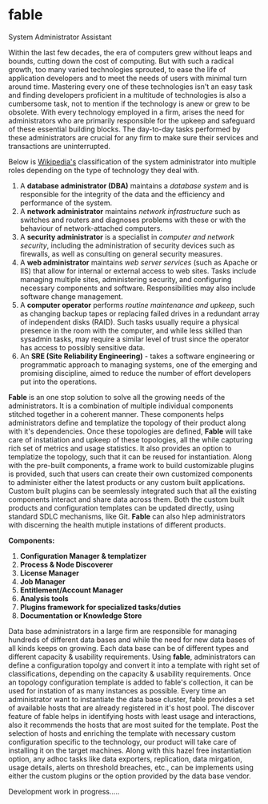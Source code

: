 # fable
System Administrator Assistant

Within the last few decades, the era of computers grew without leaps and bounds, cutting down the cost of computing. But with such a radical growth, too many varied technologies sprouted, to ease the life of application developers and to meet the needs of users with minimal turn around time. Mastering every one of these technologies isn't an easy task and finding developers proficient in a multitude of technologies is also a cumbersome task, not to mention if the technology is anew or grew to be obsolete. With every technology employed in a firm, arises the need for administrators who are primarily responsible for the upkeep and safeguard of these essential building blocks. The day-to-day tasks performed by these administrators are crucial for any firm to make sure their services and transactions are uninterrupted.

Below is [Wikipedia's](https://en.wikipedia.org/wiki/System_administrator#Related_fields) classification of the system administrator into multiple roles depending on the type of technology they deal with.
1. A **database administrator (DBA)** maintains a *database system* and is responsible for the integrity of the data and the efficiency and performance of the system.
2. A **network administrator** maintains *network infrastructure* such as switches and routers and diagnoses problems with these or with the behaviour of network-attached computers.
3. A **security administrator** is a specialist in *computer and network security*, including the administration of security devices such as firewalls, as well as consulting on general security measures.
4. A **web administrator** maintains *web server services* (such as Apache or IIS) that allow for internal or external access to web sites. Tasks include managing multiple sites, administering security, and configuring necessary components and software. Responsibilities may also include software change management.
5. A **computer operator** performs *routine maintenance and upkeep*, such as changing backup tapes or replacing failed drives in a redundant array of independent disks (RAID). Such tasks usually require a physical presence in the room with the computer, and while less skilled than sysadmin tasks, may require a similar level of trust since the operator has access to possibly sensitive data.
6. An **SRE (Site Reliability Engineering)** - takes a software engineering or programmatic approach to managing systems, one of the emerging and promising discipline, aimed to reduce the number of effort developers put into the operations.

**Fable** is an one stop solution to solve all the growing needs of the administrators. It is a combination of multiple individual components stitched together in a coherent manner. These components helps administrators define and templatize the topology of their product along with it's dependencies. Once these topologies are defined, **Fable** will take care of instatiation and upkeep of these topologies, all the while capturing rich set of metrics and usage statistics. It also provides an option to templatize the topology, such that it can be reused for instantiation. Along with the pre-built components, a frame work to build customizable plugins is provided, such that users can create their own customized components to administer either the latest products or any custom built applications. Custom built plugins can be seemlessly integrated such that all the existing components interact and share data across them. Both the custom built products and configuration templates can be updated directly, using standard SDLC mechanisms, like Git. **Fable** can also hlep administrators with discerning the health mutiple instations of different products.

**Components:**
1. **Configuration Manager & templatizer**
2. **Process & Node Discoverer**
3. **License Manager**
4. **Job Manager**
5. **Entitlement/Account Manager**
6. **Analysis tools**
7. **Plugins framework for specialized tasks/duties**
8. **Documentation or Knowledge Store**


Data base administrators in a large firm are responsible for managing hundreds of different data bases and while the need for new data bases of all kinds keeps on growing. Each data base can be of different types and different capacity & usability requirements. Using **fable**, administrators can define a configuration topolgy and convert it into a template with right set of classifications, depending on the capacity & usability requirements. Once an topology configuration template is added to fable's collection, it can be used for instation of as many instances as possible. Every time an administrator want to instantiate the data base cluster, fable provides a set of available hosts that are already registered in it's host pool. The discover feature of fable helps in identifying hosts with least usage and interactions, also it recommends the hosts that are most suited for the template. Post the selection of hosts and enriching the template with necessary custom configuration specific to the technology, our product will take care of installing it on the target machines. Along with this hazel free instantiation option, any adhoc tasks like data exporters, replication, data mirgation, usage details, alerts on threshold breaches, etc., can be implements using either the custom plugins or the option provided by the data base vendor.

Development work in progress.....

